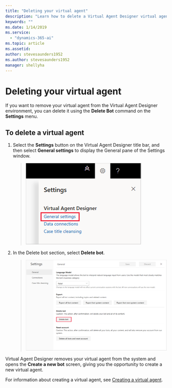 ```yaml
---
title: "Deleting your virtual agent"
description: "Learn how to delete a Virtual Agent Designer virtual agent."
keywords: ""
ms.date: 1/14/2019
ms.service:
  - "dynamics-365-ai"
ms.topic: article
ms.assetid: 
author: stevesaunders1952
ms.author: stevesaunders1952
manager: shellyha
---
```


# Deleting your virtual agent

If you want to remove your virtual agent from the Virtual Agent Designer environment, you can delete it using the **Delete Bot** command on the **Settings** menu.

## To delete a virtual agent

1. Select the **Settings** button on the Virtual Agent Designer title bar, and then select **General settings** to display the General pane of the Settings window.

   > ![Display General pane](media/general-settings.PNG)

2. In the Delete bot section, select **Delete bot**.

   > ![Delete bot](media/delete-bot.PNG)

Virtual Agent Designer removes your virtual agent from the system and opens the **Create a new bot** screen, giving you the opportunity to create a new virtual agent.

For information about creating a virtual agent, see [Creating a virtual agent](getting-started-create-bot.md).
